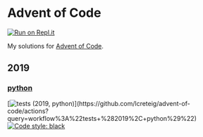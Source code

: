 # Advent of Code

[![Run on Repl.it](https://repl.it/badge/github/lcreteig/advent-of-code)](https://repl.it/github/lcreteig/advent-of-code)

My solutions for [Advent of Code](https://adventofcode.com/).

## 2019

### [python](/2019/python)

[![tests (2019, python)](https://github.com/lcreteig/advent-of-code/workflows/tests%20(2019,%20python)/badge.svg)](https://github.com/lcreteig/advent-of-code/actions?query=workflow%3A%22tests+%282019%2C+python%29%22)
[![Code style: black](https://img.shields.io/badge/code%20style-black-000000.svg)](https://github.com/psf/black)